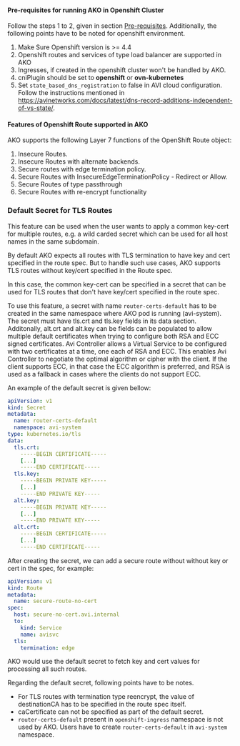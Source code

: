 
#### Pre-requisites for running AKO in Openshift Cluster

Follow the steps 1 to 2, given in section [Pre-requisites](https://github.com/vmware/load-balancer-and-ingress-services-for-kubernetes/blob/master/docs#pre-requisites). Additionally, the following points have to be noted for openshift environment.
1. Make Sure Openshift version is >= 4.4
2. Openshift routes and services of type load balancer are supported in AKO
3. Ingresses, if created in the openshift cluster won't be handled by AKO.
4. cniPlugin should be set to **openshift** or **ovn-kubernetes**
5. Set `state_based_dns_registration` to false in AVI cloud configuration. Follow the instructions mentioned in https://avinetworks.com/docs/latest/dns-record-additions-independent-of-vs-state/.

#### Features of Openshift Route supported in AKO
AKO supports the following Layer 7 functions of the OpenShift Route object:
1. Insecure Routes.
2. Insecure Routes with alternate backends.
3. Secure routes with edge termination policy.
4. Secure Routes with InsecureEdgeTerminationPolicy - Redirect or Allow.
5. Secure Routes of type passthrough
6. Secure Routes with re-encrypt functionality

### Default Secret for TLS Routes

This feature can be used when the user wants to apply a common key-cert for multiple routes, e.g. a wild carded secret which can be used for all host names in the same subdomain. 

By default AKO expects all routes with TLS termination to have key and cert specified in the route spec. But to handle such use cases, AKO supports TLS routes without key/cert specified in the Route spec.

In this case, the common key-cert can be specified in a secret that can be used for TLS routes that don't have key/cert specified in the route spec.

To use this feature, a secret with name `router-certs-default` has to be created in the same namespace where AKO pod is running (avi-system). The secret must have tls.crt and tls.key fields in its data section. Additonally, alt.crt and alt.key can be fields can be populated to allow multiple default certificates when trying to configure both RSA and ECC signed certificates. Avi Controller allows a Virtual Service to be configured with two certificates at a time, one each of RSA and ECC. This enables Avi Controller to negotiate the optimal algorithm or cipher with the client. If the client supports ECC, in that case the ECC algorithm is preferred, and RSA is used as a fallback in cases where the clients do not support ECC.

An example of the default secret is given bellow:

```yaml
apiVersion: v1
kind: Secret
metadata:
  name: router-certs-default
  namespace: avi-system
type: kubernetes.io/tls
data:
  tls.crt: 
    -----BEGIN CERTIFICATE-----
    [...]
    -----END CERTIFICATE-----
  tls.key:
    -----BEGIN PRIVATE KEY-----
    [...]
    -----END PRIVATE KEY-----
  alt.key:
    -----BEGIN PRIVATE KEY-----
    [...]
    -----END PRIVATE KEY-----
  alt.crt:
    -----BEGIN CERTIFICATE-----
    [...]
    -----END CERTIFICATE-----
```

After creating the secret, we can add a secure route without without key or cert in the spec, for example:

```yaml
apiVersion: v1
kind: Route
metadata:
  name: secure-route-no-cert
spec:
  host: secure-no-cert.avi.internal
  to:
    kind: Service
    name: avisvc
  tls:
    termination: edge
```

AKO would use the default secret to fetch key and cert values for processing all such routes.

Regarding the default secret, following points have to be notes.
- For TLS routes with termination type reencrypt, the value of destinationCA has to be specified in the route spec itself.
- caCertificate can not be specified as part of the default secret.
- `router-certs-default` present in `openshift-ingress` namespace is not used by AKO. Users have to create `router-certs-default` in `avi-system` namespace.

